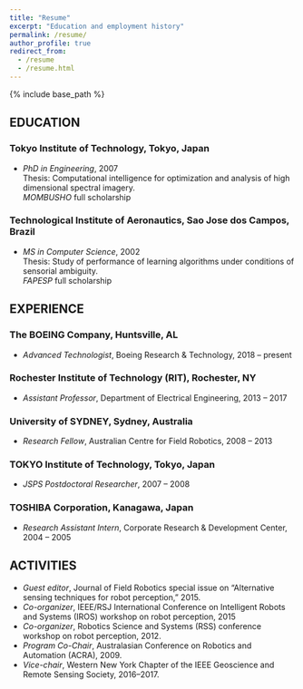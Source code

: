 ```yaml
---
title: "Resume"
excerpt: "Education and employment history"
permalink: /resume/
author_profile: true
redirect_from:
  - /resume
  - /resume.html
---
```


{% include base_path %}

## EDUCATION

### Tokyo Institute of Technology, Tokyo, Japan
* *PhD in Engineering*, 2007  
Thesis: Computational intelligence for optimization and analysis of high dimensional spectral imagery.  
*MOMBUSHO* full scholarship

### Technological Institute of Aeronautics, Sao Jose dos Campos, Brazil
* *MS in Computer Science*, 2002  
Thesis: Study of performance of learning algorithms under conditions of sensorial ambiguity.  
*FAPESP* full scholarship

## EXPERIENCE

### The BOEING Company, Huntsville, AL
* *Advanced Technologist*, Boeing Research & Technology, 2018 – present

### Rochester Institute of Technology (RIT), Rochester, NY
* *Assistant Professor*, Department of Electrical Engineering, 2013 – 2017

### University of SYDNEY, Sydney, Australia
* *Research Fellow*, Australian Centre for Field Robotics, 2008 – 2013

### TOKYO Institute of Technology, Tokyo, Japan
* *JSPS Postdoctoral Researcher*, 2007 – 2008

### TOSHIBA Corporation, Kanagawa, Japan
* *Research Assistant Intern*, Corporate Research & Development Center, 2004 – 2005

## ACTIVITIES

* *Guest editor*, Journal of Field Robotics special issue on “Alternative sensing techniques for robot perception,” 2015.
* *Co-organizer*, IEEE/RSJ International Conference on Intelligent Robots and Systems (IROS) workshop on robot perception, 2015
* *Co-organizer*, Robotics Science and Systems (RSS) conference workshop on robot perception, 2012.
* *Program Co-Chair*, Australasian Conference on Robotics and Automation (ACRA), 2009.
* *Vice-chair*, Western New York Chapter of the IEEE Geoscience and Remote Sensing Society, 2016–2017. 
